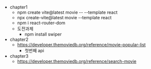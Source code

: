 * chapter1
    * npm create vite@latest movie -- --template react
    * npx create-vite@latest movie --template react
    * npm i react-router-dom
    * 도전과제
        * npm install swiper
* chapter2
    * https://developer.themoviedb.org/reference/movie-popular-list
        * 첫번째 api
* chapter3
    * https://developer.themoviedb.org/reference/search-movie